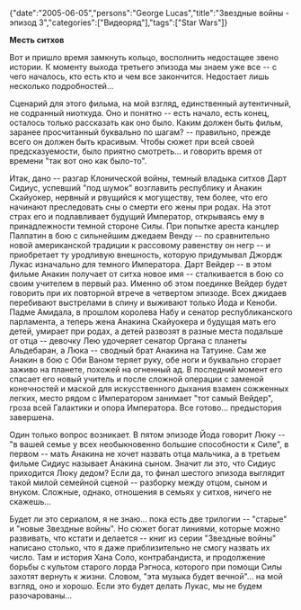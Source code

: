 {"date":"2005-06-05","persons":"George Lucas","title":"Звездные войны - эпизод 3","categories":["Видеоряд"],"tags":["Star Wars"]}

**Месть ситхов**

Вот и пришло время замкнуть кольцо, восполнить недостащее звено истории. К моменту выхода третьего эпизода мы знаем уже все -- с чего началось, кто есть кто и чем все закончится. Недостает лишь несколько подробностей...

Сценарий для этого фильма, на мой взгляд, единственный аутентичный, не содранный ниоткуда. Оно и понятно -- есть начало, есть конец, осталось только рассказать как оно было. Каким должен быть фильм, заранее просчитанный буквально по шагам? -- правильно, прежде всего он должен быть красивым. Чтобы сюжет при всей своей предсказуемости, было приятно смотреть... и говорить время от времени "так вот оно как было-то".

Итак, дано -- разгар Клонической войны, темный владыка ситхов Дарт Сидиус, успевший "под шумок" возглавить республику и Анакин Скайуокер, нервный и рвущийся к могуществу, тем более, что его начинают преследовать сны о смерти его жены при родах. На этот страх его и подлавливает будущий Император, открываясь ему в принадлежности темной стороне Силы. При попытке ареста канцлер Палпатин в бою с сильнейшим джедаем Венду -- по сравнительно новой американской традиции к рассовому равенству он негр -- и приобретает ту уродливую внешность, которую придумывал Джордж Лукас изначально для темного Императора. Дарт Вейдер -- в этом фильме Анакин получает от ситха новое имя -- сталкивается в бою со своим учителем в первый раз. Именно об этом поединке Вейдер будет говорить при их повторной втрече в четвертом эпизоде. Всех джидаев перебивают выстрелами в спину и выживают только Йода и Кеноби. Падме Амидала, в прошлом королева Набу и сенатор республиканского парламента, а теперь жена Анакина Скайуокера и будущая мать его детей, умирает при родах, а детей развозят в разные места подальше от отца -- девочку Лею удочеряет сенатор Органа с планеты Альдебаран, а Люка -- сводный брат Анакина на Татуине. Сам же Анакин в бою с Оби Ваном теряет руку, обе ноги и буквально сгорает заживо на планете, похожей на огненный ад. В последний момент его спасает его новый учитель и после сложной операции с заменой конечностей и маской для искусственного дыхания взамен сожженных легких, место рядом с Императором занимает "тот самый Вейдер", гроза всей Галактики и опора Императора. Все готово... предыстория завершена.

Один только вопрос возникает. В пятом эпизоде Йода говорит Люку -- "в вашей семье у всех необыкновенно большие способности к Силе", в первом -- мать Анакина не хочет назвать отца мальчика, а в третьем фильме Сидиус называет Анакина сыном. Значит ли это, что Сидиус приходится Люку дедом? Если да, то финал шестого эпизода выглядит такой милой семейной сценой -- разборку между отцом, сыном и внуком. Сложные, однако, отношения в семьях у ситхов, ничего не скажешь...

Будет ли это сериалом, я не знаю... пока есть две трилогии -- "старые" и "новые Звездные войны". Но сюжет богат линиями, которые можно развивать, что кстати и делается -- книг из серии "Звездные войны" написано столько, что я даже приблизительно не смогу назвать их число. Там и история Хана Соло, контрабандиста, и продолжение борьбы с культом старого лорда Рэгноса, которого при помощи Силы захотят вернуть к жизни. Словом, "эта музыка будет вечной"... на мой взгляд, оно и хорошо. Если это будет делать Лукас, мы не будем разочарованы...
